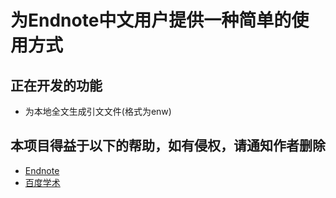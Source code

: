 # 为Endnote中文用户提供一种简单的使用方式
## 正在开发的功能
- 为本地全文生成引文文件(格式为enw)

## 本项目得益于以下的帮助，如有侵权，请通知作者删除
- [Endnote](http://endnote.com/)
- [百度学术](https://xueshu.baidu.com/)
